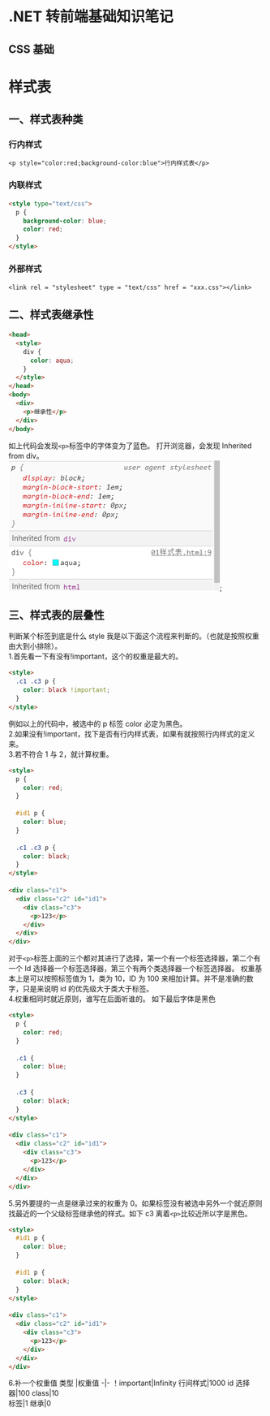 .NET 转前端基础知识笔记
===
 CSS 基础
---
# 样式表

## 一、样式表种类

### 行内样式

`<p style="color:red;background-color:blue">行内样式表</p>`

### 内联样式

```html
<style type="text/css">
  p {
    background-color: blue;
    color: red;
  }
</style>
```

### 外部样式

`<link rel = "stylesheet" type = "text/css" href = "xxx.css"></link>`

## 二、样式表继承性

```html
<head>
  <style>
    div {
      color: aqua;
    }
  </style>
</head>
<body>
  <div>
    <p>继承性</p>
  </div>
</body>
```

如上代码会发现`<p>`标签中的字体变为了蓝色。
打开浏览器，会发现 Inherited from div。  
![继承性](https://github.com/xiaoyeeeee/Web-/blob/master/Data/%E7%BB%A7%E6%89%BF%E6%80%A7.png);

## 三、样式表的层叠性

判断某个标签到底是什么 style 我是以下面这个流程来判断的。（也就是按照权重由大到小排除）。  
1.首先看一下有没有!important，这个的权重是最大的。

```html
<style>
  .c1 .c3 p {
    color: black !important;
  }
</style>
```

例如以上的代码中，被选中的 p 标签 color 必定为黑色。  
2.如果没有!important，找下是否有行内样式表，如果有就按照行内样式的定义来。  
3.若不符合 1 与 2，就计算权重。

```html
<style>
  p {
    color: red;
  }

  #id1 p {
    color: blue;
  }

  .c1 .c3 p {
    color: black;
  }
</style>

<div class="c1">
  <div class="c2" id="id1">
    <div class="c3">
      <p>123</p>
    </div>
  </div>
</div>
```

对于`<p>`标签上面的三个都对其进行了选择，第一个有一个标签选择器，第二个有一个 Id 选择器一个标签选择器，第三个有两个类选择器一个标签选择器。
权重基本上是可以按照标签值为 1，类为 10，ID 为 100 来相加计算。并不是准确的数字，只是来说明 id 的优先级大于类大于标签。  
4.权重相同时就近原则，谁写在后面听谁的。 如下最后字体是黑色

```html
<style>
  p {
    color: red;
  }

  .c1 {
    color: blue;
  }

  .c3 {
    color: black;
  }
</style>

<div class="c1">
  <div class="c2" id="id1">
    <div class="c3">
      <p>123</p>
    </div>
  </div>
</div>
```

5.另外要提的一点是继承过来的权重为 0。如果标签没有被选中另外一个就近原则找最近的一个父级标签继承他的样式。如下 c3 离着`<p>`比较近所以字是黑色。

```html
<style>
  #id1 p {
    color: blue;
  }

  #id1 p {
    color: black;
  }
</style>

<div class="c1">
  <div class="c2" id="id1">
    <div class="c3">
      <p>123</p>
    </div>
  </div>
</div>
```

6.补一个权重值
类型 |权重值
-|-
！important|Infinity
行间样式|1000
id 选择器|100
class|10   
标签|1
继承|0
